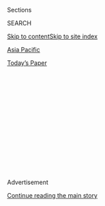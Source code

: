 <div id="app">

<div>

<div>

<div>

<div class="NYTAppHideMasthead css-1q2w90k e1suatyy0">

<div class="section css-ui9rw0 e1suatyy2">

<div class="css-eph4ug er09x8g0">

<div class="css-6n7j50">

</div>

<span class="css-1dv1kvn">Sections</span>

<div class="css-10488qs">

<span class="css-1dv1kvn">SEARCH</span>

</div>

[Skip to content](#site-content)[Skip to site index](#site-index)

</div>

<div id="masthead-section-label" class="css-1wr3we4 eaxe0e00">

[Asia
Pacific](https://www.nytimes3xbfgragh.onion/section/world/asia)

</div>

<div class="css-10698na e1huz5gh0">

</div>

</div>

<div id="masthead-bar-one" class="section hasLinks css-15hmgas e1csuq9d3">

<div class="css-uqyvli e1csuq9d0">

</div>

<div class="css-1uqjmks e1csuq9d1">

</div>

<div class="css-9e9ivx">

[](https://myaccount.nytimes3xbfgragh.onion/auth/login?response_type=cookie&client_id=vi)

</div>

<div class="css-1bvtpon e1csuq9d2">

[Today’s
Paper](https://www.nytimes3xbfgragh.onion/section/todayspaper)

</div>

</div>

</div>

</div>

<div data-aria-hidden="false">

<div id="site-content" data-role="main">

<div>

<div class="css-1aor85t" style="opacity:0.000000001;z-index:-1;visibility:hidden">

<div class="css-1hqnpie">

<div class="css-epjblv">

<span class="css-17xtcya">[Asia
Pacific](/section/world/asia)</span><span class="css-x15j1o">|</span><span class="css-fwqvlz">China
Takes Aim at Western
Ideas</span>

</div>

<div class="css-k008qs">

<div class="css-1iwv8en">

<span class="css-18z7m18"></span>

<div>

</div>

</div>

<span class="css-1n6z4y">https://nyti.ms/170iBzR</span>

<div class="css-1705lsu">

<div class="css-4xjgmj">

<div class="css-4skfbu" data-role="toolbar" data-aria-label="Social Media Share buttons, Save button, and Comments Panel with current comment count" data-testid="share-tools">

  - 
  - 
  - 
  - 
    
    <div class="css-6n7j50">
    
    </div>

  - 
  - 

</div>

</div>

</div>

</div>

</div>

</div>

<div id="NYT_TOP_BANNER_REGION" class="css-13pd83m">

</div>

<div id="top-wrapper" class="css-1sy8kpn">

<div id="top-slug" class="css-l9onyx">

Advertisement

</div>

[Continue reading the main
story](#after-top)

<div class="ad top-wrapper" style="text-align:center;height:100%;display:block;min-height:250px">

<div id="top" class="place-ad" data-position="top" data-size-key="top">

</div>

</div>

<div id="after-top">

</div>

</div>

<div id="sponsor-wrapper" class="css-1hyfx7x">

<div id="sponsor-slug" class="css-19vbshk">

Supported by

</div>

[Continue reading the main
story](#after-sponsor)

<div id="sponsor" class="ad sponsor-wrapper" style="text-align:center;height:100%;display:block">

</div>

<div id="after-sponsor">

</div>

</div>

<div class="css-1vkm6nb ehdk2mb0">

# China Takes Aim at Western Ideas

</div>

<div class="css-79elbk" data-testid="photoviewer-wrapper">

<div class="css-z3e15g" data-testid="photoviewer-wrapper-hidden">

</div>

<div class="css-1a48zt4 ehw59r15" data-testid="photoviewer-children">

![<span class="css-16f3y1r e13ogyst0" data-aria-hidden="true">Internal
warnings show that President Xi Jinping fears that the Communist Party
is vulnerable to public anger about corruption and challenges from
liberals impatient for political
change.</span><span class="css-cnj6d5 e1z0qqy90" itemprop="copyrightHolder"><span class="css-1ly73wi e1tej78p0">Credit...</span><span><span>Jason
Lee/Reuters</span></span></span>](https://static01.graylady3jvrrxbe.onion/images/2013/08/20/world/JP-DOCUMENT/JP-DOCUMENT-articleLarge.jpg?quality=75&auto=webp&disable=upscale)

</div>

</div>

<div class="css-xt80pu e12qa4dv0">

<div class="css-18e8msd">

<div class="css-vp77d3 epjyd6m0">

<div class="css-1baulvz">

By [<span class="css-1baulvz last-byline" itemprop="name">Chris
Buckley</span>](https://www.nytimes3xbfgragh.onion/by/chris-buckley)

</div>

</div>

  - Aug. 19,
    2013

  - 
    
    <div class="css-4xjgmj">
    
    <div class="css-d8bdto" data-role="toolbar" data-aria-label="Social Media Share buttons, Save button, and Comments Panel with current comment count" data-testid="share-tools">
    
      - 
      - 
      - 
      - 
        
        <div class="css-6n7j50">
        
        </div>
    
      - 
      - 
    
    </div>
    
    </div>

</div>

</div>

<div class="section meteredContent css-1r7ky0e" name="articleBody" itemprop="articleBody">

<div class="css-1fanzo5 StoryBodyCompanionColumn">

<div class="css-53u6y8">

HONG KONG — Communist Party cadres have filled meeting halls around
China to hear a somber, secretive warning issued by senior leaders.
Power could escape their grip, they have been told, unless the party
eradicates seven subversive currents coursing through Chinese society.

These seven perils were enumerated in a memo, referred to as Document
No. 9, that bears the unmistakable imprimatur of Xi Jinping, China’s new
top leader. The first was “Western constitutional democracy”; others
included promoting “universal values” of human rights, Western-inspired
notions of media independence and civic participation, ardently
pro-market “neo-liberalism,” and “nihilist” criticisms of the party’s
traumatic past.

Even as Mr. Xi has sought to prepare some reforms to expose China’s
economy to stronger market forces, he has undertaken a “mass line”
campaign to enforce party authority that goes beyond the party’s
periodic calls for discipline. The internal warnings to cadres show that
Mr. Xi’s confident public face has been accompanied by fears that the
party is vulnerable to an economic slowdown, public anger about
corruption and challenges from liberals impatient for political change.

“Western forces hostile to China and dissidents within the country are
still constantly infiltrating the ideological sphere,” says Document No.
9, the number given to it by the central party office that issued it in
April. It has not been openly published, but a version was shown to The
New York Times and was verified by four sources close to senior
officials, including an editor with a party newspaper.

</div>

</div>

<div class="css-1fanzo5 StoryBodyCompanionColumn">

<div class="css-53u6y8">

Opponents of one-party rule, it says, “have stirred up trouble about
disclosing officials’ assets, using the Internet to fight corruption,
media controls and other sensitive topics, to provoke discontent with
the party and government.”

The warnings were not idle. Since the circular was issued, party-run
publications and Web sites have vehemently denounced constitutionalism
and civil society, notions that were not considered off limits in recent
years. Officials have intensified efforts to block access to critical
views on the Internet. Two prominent rights advocates have been detained
in the past few weeks, in what their supporters have called a blow to
the “rights defense movement,” which was already beleaguered under Mr.
Xi’s predecessor, Hu Jintao.

Mr. Xi’s hard line has disappointed Chinese liberals, some of whom once
hailed his rise to power as an opportunity to push for political change
after a long period of stagnation. Instead, Mr. Xi has signaled a shift
to a more conservative, traditional leftist stance with his
“rectification” campaign to ensure discipline and conspicuous attempts
to defend the legacy of Mao Zedong. That has included a visit to a
historic site where Mao undertook one of his own attempts to remake the
ruling party in the 1950s.

Mr. Xi’s edicts have been disseminated in a series of compulsory study
sessions across the country, like one in the southern province of Hunan
that was recounted on a local government Web site.

“Promotion of Western constitutional democracy is an attempt to negate
the party’s leadership,” Cheng Xinping, a deputy head of propaganda for
Hengyang, a city in Hunan, told a gathering of mining industry
officials. Human rights advocates, he continued, want “ultimately to
form a force for political confrontation.”

</div>

</div>

<div class="css-1fanzo5 StoryBodyCompanionColumn">

<div class="css-53u6y8">

The campaign carries some risks for Mr. Xi, who has indicated that the
slowing economy needs new, more market-driven momentum that can come
only from a relaxation of state influence.

In China’s tight but often contentious political circles, proponents of
deeper Western-style economic changes are often allied with those
pushing for rule of law and a more open political system, while
traditionalists favor greater state control of both economic and
political life. Mr. Xi’s cherry picking of approaches from each of the
rival camps, analysts say, could end up miring his own agenda in
intraparty squabbling.

Condemnations of constitutional government have prompted dismayed
opposition from liberal intellectuals and even some moderate-minded
former officials. The campaign has also exhilarated leftist defenders of
party orthodoxy, many of whom pointedly oppose the sort of market
reforms that Mr. Xi and Prime Minister Li Keqiang have said are needed.

The consequent rifts are unusually open, and they could widen and bog
down Mr. Xi, said Xiao Gongqin, a professor of history at Shanghai
Normal University who is also a prominent proponent of gradual,
party-guided reform.

“Now the leftists feel very excited and elated, while the liberals feel
very discouraged and discontented,” said Professor Xiao, who said he was
generally sympathetic to Mr. Xi’s aims. “The ramifications are very
serious, because this seriously hurts the broad middle class and
moderate reformers — entrepreneurs and intellectuals. It’s possible that
this situation will get out of control, and that won’t help the
political stability that the central leadership stresses.”

The pressures that prompted the party’s ideological counteroffensive
spilled onto the streets of Guangzhou, a city in southern China, early
this year. Staff members at the Southern Weekend newspaper there
[protested](http://www.nytimes3xbfgragh.onion/2013/01/07/world/asia/chinese-newspaper-challenges-the-censors.html "New York Times article")
after a propaganda official rewrote an editorial celebrating
constitutionalism — the idea that state and party power should be
subject to a supreme law that prevents abuses and protects citizens’
rights.

The confrontation at the newspaper and campaign demanding that officials
disclose their wealth alarmed leaders and helped galvanize them into
issuing Document No. 9, said Professor Xiao, the historian. Indeed,
senior central propaganda officials met to discuss the newspaper
protest, among other issues, and called it a plot to subvert the party,
according to a speech on a party Web site of Lianyungang, a port city in
eastern China.

</div>

</div>

<div class="css-1fanzo5 StoryBodyCompanionColumn">

<div class="css-53u6y8">

“Western anti-China forces led by the United States have joined in one
after the other, and colluded with dissidents within the country to make
slanderous attacks on us in the name of so-called press freedom and
constitutional democracy,” said Zhang Guangdong, a propaganda official
in Lianyungang, citing the conclusions from the meeting of central
propaganda officials. “They are trying to break through our political
system, and this was a classic example,” he said of the newspaper
protest.

But Mr. Xi and his colleagues were victims of expectations that they
themselves encouraged, rather than a foreign conspiracy, analysts said.
The citizen-activists demanding that party officials reveal their family
wealth cited Mr. Xi’s own vows to end official corruption and deliver
more candid government. Likewise, scholars and lawyers who have
campaigned for limiting party power under the rule of law have also
invoked Mr. Xi’s promise to honor China’s Constitution.

Even these relatively measured campaigns proved too much for party
leaders, who are wary of any challenges that could swell into outright
opposition. Document No. 9 was issued by the Central Committee General
Office, the administrative engine room of the central leadership, and
required the approval of Mr. Xi and other top leaders, said Li Weidong,
a political commentator and former magazine editor in Beijing.

“There’s no doubt then it had direct endorsement from Xi Jinping,” Mr.
Li said. “It’s certainly had his approval and reflects his general
views.”

Since the document was issued, the campaign for ideological orthodoxy
has prompted a torrent of commentary and articles in party-run
periodicals. Many of them have invoked Maoist talk of class war rarely
seen in official publications in recent years. Some have said that
constitutionalism and similar ideas were tools of Western subversion
that helped topple the former Soviet Union — and that a similar threat
faces China.

“Constitutionalism belongs only to capitalism,” said one commentary in
the overseas edition of the People’s Daily. Constitutionalism “is a
weapon for information and psychological warfare used by the magnates of
American monopoly capitalism and their proxies in China to subvert
China’s socialist system,” said another commentary in the paper.

But leftists, feeling emboldened, could create trouble for Mr. Xi’s
government, some analysts said. Mr. Xi has indicated that he wants a
party meeting in the fall to endorse policies that would give market
competition and private businesses a bigger role in the economy — and
Marxist stalwarts in the party are deeply wary of such proposals.

</div>

</div>

<div class="css-1fanzo5 StoryBodyCompanionColumn">

<div class="css-53u6y8">

Relatively liberal officials and intellectuals hoped the ousting last
year of Bo Xilai, a charismatic politician who favored leftist policies,
would help their cause. But they have been disappointed. Mr. Bo goes on
trial on Thursday.

Hu Deping, a reform-minded former government official who has met Mr.
Xi, recently issued a public warning about the leftward drift. “Just
what is the bottom line for reform?” Mr. Hu said on a Web site run by
his family to commemorate his father, Hu Yaobang, a leader of political
and economic relaxation in the 1980s.

Mr. Xi will face another ideological test later in the year when the
Communist Party celebrates the 120th anniversary of Mao’s birth. The
scale of those celebrations has not been announced. But Xiangtan, the
area in Hunan Province that encompasses Mao’s hometown, is spending $1
billion to spruce up commemorative sites and facilities for the
occasion, according to the Xiangtan government Web site.

“You have to commemorate him, and because he’s already passed away, you
can only speak well of him, not ill,” Professor Xiao, the historian,
said of Mao’s anniversary. “That’s like pouring petrol on the leftists’
fire.”

</div>

</div>

</div>

<div>

</div>

<div>

</div>

<div>

</div>

<div>

<div id="bottom-wrapper" class="css-1ede5it">

<div id="bottom-slug" class="css-l9onyx">

Advertisement

</div>

[Continue reading the main
story](#after-bottom)

<div id="bottom" class="ad bottom-wrapper" style="text-align:center;height:100%;display:block;min-height:90px">

</div>

<div id="after-bottom">

</div>

</div>

</div>

</div>

</div>

## Site Index

<div>

</div>

## Site Information Navigation

  - [© <span>2020</span> <span>The New York Times
    Company</span>](https://help.nytimes3xbfgragh.onion/hc/en-us/articles/115014792127-Copyright-notice)

<!-- end list -->

  - [NYTCo](https://www.nytco.com/)
  - [Contact
    Us](https://help.nytimes3xbfgragh.onion/hc/en-us/articles/115015385887-Contact-Us)
  - [Work with us](https://www.nytco.com/careers/)
  - [Advertise](https://nytmediakit.com/)
  - [T Brand Studio](http://www.tbrandstudio.com/)
  - [Your Ad
    Choices](https://www.nytimes3xbfgragh.onion/privacy/cookie-policy#how-do-i-manage-trackers)
  - [Privacy](https://www.nytimes3xbfgragh.onion/privacy)
  - [Terms of
    Service](https://help.nytimes3xbfgragh.onion/hc/en-us/articles/115014893428-Terms-of-service)
  - [Terms of
    Sale](https://help.nytimes3xbfgragh.onion/hc/en-us/articles/115014893968-Terms-of-sale)
  - [Site
    Map](https://spiderbites.nytimes3xbfgragh.onion)
  - [Help](https://help.nytimes3xbfgragh.onion/hc/en-us)
  - [Subscriptions](https://www.nytimes3xbfgragh.onion/subscription?campaignId=37WXW)

</div>

</div>

</div>

</div>
